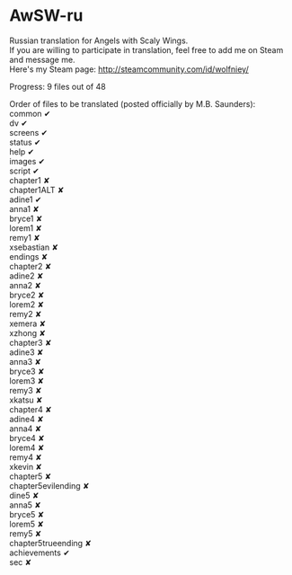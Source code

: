# AwSW-ru
Russian translation for Angels with Scaly Wings. <br />
If you are willing to participate in translation, feel free to add me on Steam and message me. <br />
Here's my Steam page: http://steamcommunity.com/id/wolfniey/

Progress: 9 files out of 48

Order of files to be translated (posted officially by M.B. Saunders): <br />
common ✔<br />
dv ✔<br />
screens ✔<br />
status ✔<br />
help ✔<br />
images ✔<br />
script ✔<br />
chapter1 ✘<br />
chapter1ALT ✘<br />
adine1 ✔<br />
anna1 ✘<br />
bryce1 ✘<br />
lorem1 ✘<br />
remy1 ✘<br />
xsebastian ✘<br />
endings ✘<br />
chapter2 ✘<br />
adine2 ✘<br />
anna2 ✘<br />
bryce2 ✘<br />
lorem2 ✘<br />
remy2 ✘<br />
xemera ✘<br />
xzhong ✘<br />
chapter3 ✘<br />
adine3 ✘<br />
anna3 ✘<br />
bryce3 ✘<br />
lorem3 ✘<br />
remy3 ✘<br />
xkatsu ✘<br />
chapter4 ✘<br />
adine4 ✘<br />
anna4 ✘<br />
bryce4 ✘<br />
lorem4 ✘<br />
remy4 ✘<br />
xkevin ✘<br />
chapter5 ✘<br />
chapter5evilending ✘<br />
dine5 ✘<br />
anna5 ✘<br />
bryce5 ✘<br />
lorem5 ✘<br />
remy5 ✘<br />
chapter5trueending ✘<br />
achievements ✔<br />
sec ✘
